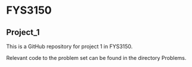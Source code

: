 # FYS3150
## Project_1

This is a GitHub repository for project 1 in FYS3150.

Relevant code to the problem set can be found in the directory Problems.
